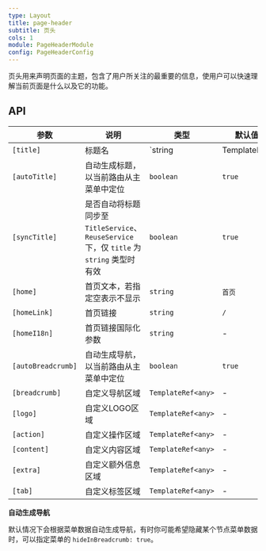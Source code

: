 ```yaml
---
type: Layout
title: page-header
subtitle: 页头
cols: 1
module: PageHeaderModule
config: PageHeaderConfig
---
```


页头用来声明页面的主题，包含了用户所关注的最重要的信息，使用户可以快速理解当前页面是什么以及它的功能。

## API

参数 | 说明 | 类型 | 默认值
----|------|-----|------
`[title]` | 标题名 | `string | TemplateRef<any>` | -
`[autoTitle]` | 自动生成标题，以当前路由从主菜单中定位  | `boolean` | `true`
`[syncTitle]` | 是否自动将标题同步至 `TitleService`、`ReuseService` 下，仅 `title` 为 `string` 类型时有效  | `boolean` | `true`
`[home]` | 首页文本，若指定空表示不显示  | `string` | `首页`
`[homeLink]` | 首页链接  | `string` | `/`
`[homeI18n]` | 首页链接国际化参数 | `string` | -
`[autoBreadcrumb]` | 自动生成导航，以当前路由从主菜单中定位  | `boolean` | `true`
`[breadcrumb]` | 自定义导航区域  | `TemplateRef<any>` | -
`[logo]` | 自定义LOGO区域  | `TemplateRef<any>` | -
`[action]` | 自定义操作区域  | `TemplateRef<any>` | -
`[content]` | 自定义内容区域  | `TemplateRef<any>` | -
`[extra]` | 自定义额外信息区域  | `TemplateRef<any>` | -
`[tab]` | 自定义标签区域  | `TemplateRef<any>` | -

**自动生成导航**

默认情况下会根据菜单数据自动生成导航，有时你可能希望隐藏某个节点菜单数据时，可以指定菜单的 `hideInBreadcrumb: true`。
